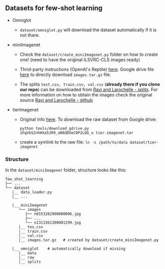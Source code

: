 ## Datasets for few-shot learning

- Omniglot
    - `dataset/omniglot.py` will download the dataset automatically if it is not there.

- miniImagenet
    - Check the  `dataset/create_miniImagenet.py` folder on how to create one! (need to have the original ILSVRC-CLS 
    images ready)
    
    - Thrid-party instructions (OpenAI's Reptile) [here](https://github.com/openai/supervised-reptile/blob/master/fetch_data.sh).
  Google drive file [here](
https://drive.google.com/file/d/1HkgrkAwukzEZA0TpO7010PkAOREb2Nuk/view) to directly download `images.tar.gz` file. 

    - The splits  `test.csv, train.csv, val.csv` (**already there if you clone our repo**) can be 
downloaded from [Ravi and Larochelle - splits](https://github.com/twitter/meta-learning-lstm/tree/master/data/miniImagenet). 
For more information on how to obtain the images check the original source [Ravi and Larochelle - github](https://github.com/twitter/meta-learning-lstm)




- tierImagenet
    - Original info [here](https://github.com/renmengye/few-shot-ssl-public#tieredimagenet).
    To download the raw dataset from Google drive:
        ```
        python tools/download_gdrive.py 1hqVbS2nhHXa51R9_aB6QDXeC0P2LQG_u tier-imagenet.tar
        ```
    - create a symlink to the raw file: `ln -s /path/to/data dataset/tier-imagenet`

### Structure

In the `dataset/miniImagenet` folder, structure looks like this:
    
    few_shot_learning
    ├── ...
    └── dataset
       |__ data_loader.py
       |__ ...
       
       |__ miniImagenet                
          └── images
             ├── n0153282900000006.jpg
             ├── ...
             └── n1313361300001299.jpg
          |__ tes.csv
          |__ train.csv
          |__ val.csv
          |__ images.tar.gz   # created by dataset/create_miniImagenet.py
          
       |__ omniglot    # automatically download if missing
          |__ data
          |__ raw
          |__ splits


